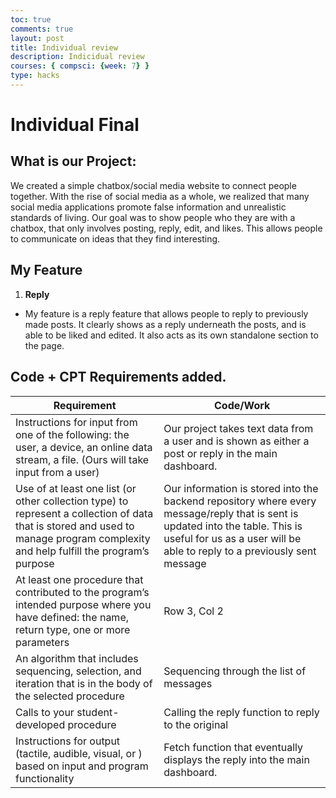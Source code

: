 ```yaml
---
toc: true
comments: true
layout: post
title: Individual review
description: Indicidual review
courses: { compsci: {week: 7} }
type: hacks
---
```


# Individual Final

## What is our Project:
We created a simple chatbox/social media website to connect people together. With the rise of social media as a whole, we realized that many social media applications promote false information and unrealistic standards of living. Our goal was to show people who they are with a chatbox, that only involves posting, reply, edit, and likes. This allows people to communicate on ideas that they find interesting.

## My Feature
1. **Reply**
 - My feature is a reply feature that allows people to reply to previously made posts. It clearly shows as a reply underneath the posts, and is able to be liked and edited. It also acts as its own standalone section to the page.
## Code + CPT Requirements added.

| Requirement | Code/Work |
|-------------|-----------|
| Instructions for input from one of the following: the user, a device, an online data stream, a file. (Ours will take input from a user) | Our project takes text data from a user and is shown as either a post or reply in the main dashboard. |
| Use of at least one list (or other collection type) to represent a collection of data that is stored and used to manage program complexity and help fulfill the program’s purpose | Our information is stored into the backend repository where every message/reply that is sent is updated into the table. This is useful for us as a user will be able to reply to a previously sent message|
| At least one procedure that contributed to the program’s intended purpose where you have defined: the name, return type, one or more parameters | Row 3, Col 2 |
| An algorithm that includes sequencing, selection, and iteration that is in the body of the selected procedure | Sequencing through the list of messages |
| Calls to your student-developed procedure | Calling the reply function to reply to the original |
| Instructions for output (tactile, audible, visual, or ) based on input and program functionality | Fetch function that eventually displays the reply into the main dashboard. |


